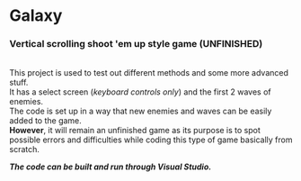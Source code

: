 # Galaxy
### Vertical scrolling shoot 'em up style game **(UNFINISHED)**

<br>This project is used to test out different methods and some more advanced stuff.
<br>It has a select screen (*keyboard controls only*) and the first 2 waves of enemies.
<br>The code is set up in a way that new enemies and waves can be easily added to the game.
<br>**However**, it will remain an unfinished game as its purpose is to spot possible errors and difficulties
while coding this type of game basically from scratch.

***The code can be built and run through Visual Studio.***
